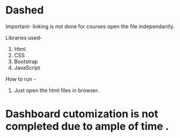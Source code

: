 # Dashed

Important- 
linking is not done for courses open the file independantly.

Libraries used- 
1. Html
2. CSS
3. Bootstrap
4. JavaScript

How to run -
1. Just open the html files in browser.




# Dashboard cutomization is not completed due to ample of time .
